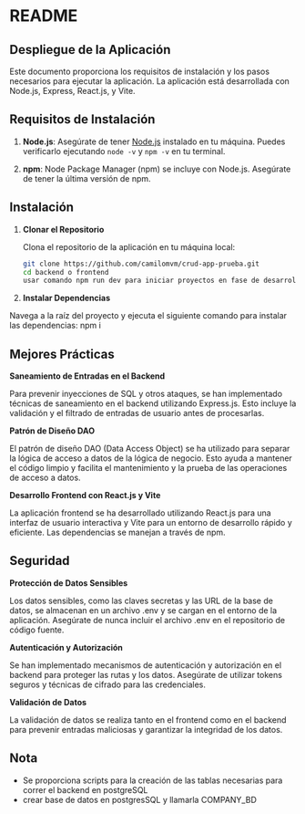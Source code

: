 # README

## Despliegue de la Aplicación

Este documento proporciona los requisitos de instalación y los pasos necesarios para ejecutar la aplicación. La aplicación está desarrollada con Node.js, Express, React.js, y Vite.

## Requisitos de Instalación

1. **Node.js**: Asegúrate de tener [Node.js](https://nodejs.org/) instalado en tu máquina. Puedes verificarlo ejecutando `node -v` y `npm -v` en tu terminal.

2. **npm**: Node Package Manager (npm) se incluye con Node.js. Asegúrate de tener la última versión de npm.

## Instalación

1. **Clonar el Repositorio**

   Clona el repositorio de la aplicación en tu máquina local:

   ```bash
   git clone https://github.com/camilomvm/crud-app-prueba.git
   cd backend o frontend
   usar comando npm run dev para iniciar proyectos en fase de desarrollo

2. **Instalar Dependencias**

Navega a la raíz del proyecto y ejecuta el siguiente comando para instalar las dependencias: npm i


## Mejores Prácticas
**Saneamiento de Entradas en el Backend**

Para prevenir inyecciones de SQL y otros ataques, se han implementado técnicas de saneamiento en el backend utilizando Express.js. Esto incluye la validación y el filtrado de entradas de usuario antes de procesarlas.

**Patrón de Diseño DAO**

El patrón de diseño DAO (Data Access Object) se ha utilizado para separar la lógica de acceso a datos de la lógica de negocio. Esto ayuda a mantener el código limpio y facilita el mantenimiento y la prueba de las operaciones de acceso a datos.

**Desarrollo Frontend con React.js y Vite**

La aplicación frontend se ha desarrollado utilizando React.js para una interfaz de usuario interactiva y Vite para un entorno de desarrollo rápido y eficiente. Las dependencias se manejan a través de npm.

## Seguridad
**Protección de Datos Sensibles**

Los datos sensibles, como las claves secretas y las URL de la base de datos, se almacenan en un archivo .env y se cargan en el entorno de la aplicación. Asegúrate de nunca incluir el archivo .env en el repositorio de código fuente.

**Autenticación y Autorización**

Se han implementado mecanismos de autenticación y autorización en el backend para proteger las rutas y los datos. Asegúrate de utilizar tokens seguros y técnicas de cifrado para las credenciales.

**Validación de Datos**

La validación de datos se realiza tanto en el frontend como en el backend para prevenir entradas maliciosas y garantizar la integridad de los datos.

## Nota

- Se proporciona scripts para la creación de las tablas necesarias para correr el backend en postgreSQL
- crear base de datos en postgresSQL y llamarla COMPANY_BD
